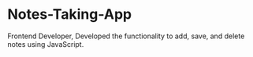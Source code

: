 # Notes-Taking-App
 Frontend Developer, Developed the functionality to add, save, and  delete notes using JavaScript.

